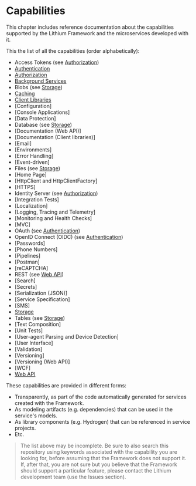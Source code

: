 # Capabilities

This chapter includes reference documentation about the capabilities supported by the Lithium Framework and the microservices developed with it.

This the list of all the capabilities (order alphabetically):

- Access Tokens (see [Authorization](./authorization.md))
- [Authentication](./authentication.md)
- [Authorization](./authorization.md)
- [Background Services](./background-services.md)
- Blobs (see [Storage](./storage.md))
- [Caching](./caching.md)
- [Client Libraries](./client-libraries.md)
- [Configuration]
- [Console Applications]
- [Data Protection]
- Database (see [Storage](./storage.md))
- [Documentation (Web API)]
- [Documentation (Client libraries)]
- [Email]
- [Environments]
- [Error Handling]
- [Event-driven]
- Files (see [Storage](./storage.md))
- [Home Page]
- [HttpClient and HttpClientFactory]
- [HTTPS]
- Identity Server (see [Authorization](./authorization.md))
- [Integration Tests]
- [Localization]
- [Logging, Tracing and Telemetry]
- [Monitoring and Health Checks]
- [MVC]
- OAuth (see [Authentication](./authentication.md))
- OpenID Connect (OIDC) (see [Authentication](./authentication.md))
- [Passwords]
- [Phone Numbers]
- [Pipelines]
- [Postman]
- [reCAPTCHA]
- REST (see [Web API](./web-api.md))
- [Search]
- [Secrets]
- [Serialization (JSON)]
- [Service Specification]
- [SMS]
- [Storage](./storage.md)
- Tables (see [Storage](./storage.md))
- [Text Composition]
- [Unit Tests]
- [User-agent Parsing and Device Detection]
- [User Interface]
- [Validation]
- [Versioning]
- [Versioning (Web API)]
- [WCF]
- [Web API](./web-api.md)

These capabilities are provided in different forms:

- Transparently, as part of the code automatically generated for services created with the Framework.
- As modeling artifacts (e.g. dependencies) that can be used in the service's models.
- As library components (e.g. Hydrogen) that can be referenced in service projects.
- Etc.

> The list above may be incomplete. Be sure to also search this repository using keywords associated with the capability you are looking for, before assuming that the Framework does not support it. If, after that, you are not sure but you believe that the Framework should support a particular feature, please contact the Lithium development team (use the Issues section).